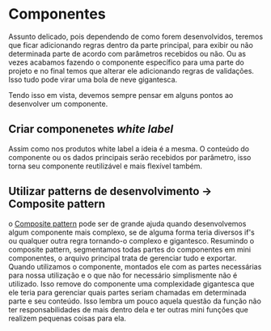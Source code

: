 # Componentes
Assunto delicado, pois dependendo de como forem desenvolvidos, teremos que ficar adicionando regras dentro da parte principal, para exibir ou não determinada parte de acordo com parâmetros recebidos ou não. Ou as vezes acabamos fazendo o componente específico para uma parte do projeto e no final temos que alterar ele adicionando regras de validações. Isso tudo pode virar uma bola de neve gigantesca.

Tendo isso em vista, devemos sempre pensar em alguns pontos ao desenvolver um componente.

## Criar componenetes <i>white label</i>
Assim como nos produtos white label a ideia é a mesma. O conteúdo do componente ou os dados principais serão recebidos por parâmetro, isso torna seu componente reutilizável e mais flexível também.

## Utilizar patterns de desenvolvimento -> Composite pattern
o [Composite pattern](https://medium.com/@guilherme.pomp/creating-react-components-with-the-composition-pattern-f59c895f27bc) pode ser de grande ajuda quando desenvolvemos algum componente mais complexo, se de alguma forma teria diversos if's ou qualquer outra regra tornando-o complexo e gigantesco. Resumindo o composite pattern, segmentamos todas partes do componentes em mini componentes, o arquivo principal trata de gerenciar tudo e exportar. Quando utilizamos o componente, montados ele com as partes necessárias para nossa utilização e o que não for necessário simplismente não é utilizado. Isso remove do componente uma complexidade gigantesca que ele teria para gerenciar quais partes seriam chamadas em determinada parte e seu conteúdo.  Isso lembra um pouco aquela questão da função não ter responsabilidades de mais dentro dela e ter outras mini funções que realizem pequenas coisas para ela.
